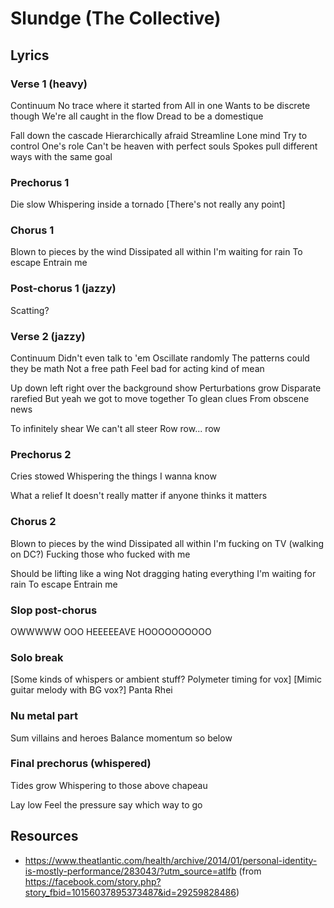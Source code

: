 # Slundge (The Collective)

## Lyrics

### Verse 1 (heavy)

Continuum
No trace where it started from
All in one
Wants to be discrete though
We're all caught in the flow
Dread to be a domestique

Fall down the cascade
Hierarchically afraid
Streamline
Lone mind
Try to control
One's role
Can't be heaven with perfect souls
Spokes pull different ways with the same goal


### Prechorus 1

Die slow
Whispering inside a tornado
[There's not really any point]


### Chorus 1

Blown to pieces by the wind
Dissipated all within
I'm waiting for rain
To escape
Entrain me


### Post-chorus 1 (jazzy)

Scatting?


### Verse 2 (jazzy)

Continuum
Didn't even talk to 'em
Oscillate randomly
The patterns could they be math
Not a free path
Feel bad for acting kind of mean

Up down left right over the background show
Perturbations grow
Disparate rarefied
But yeah we got to move together
To glean clues
From obscene news

To infinitely shear
We can't all steer
Row row... row


### Prechorus 2

Cries stowed
Whispering the things I wanna know

What a relief
It doesn't really matter if anyone thinks it matters


### Chorus 2

Blown to pieces by the wind
Dissipated all within
I'm fucking on TV (walking on DC?)
Fucking those who fucked with me

Should be lifting like a wing
Not dragging hating everything
I'm waiting for rain
To escape
Entrain me


### Slop post-chorus

OWWWWW
OOO
HEEEEEAVE
HOOOOOOOOOO


### Solo break

[Some kinds of whispers or ambient stuff? Polymeter timing for vox]
[Mimic guitar melody with BG vox?]
Panta Rhei


### Nu metal part

Sum villains and heroes
Balance momentum so below


### Final prechorus (whispered)

Tides grow
Whispering to those above chapeau

Lay low
Feel the pressure say which way to go


## Resources

* https://www.theatlantic.com/health/archive/2014/01/personal-identity-is-mostly-performance/283043/?utm_source=atlfb (from https://facebook.com/story.php?story_fbid=10156037895373487&id=29259828486)
